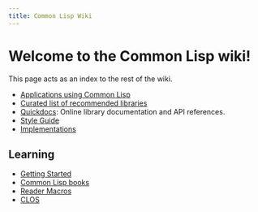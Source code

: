 ```yaml
---
title: Common Lisp Wiki
---
```


# Welcome to the Common Lisp wiki!

This page acts as an index to the rest of the wiki.

* [Applications using Common Lisp](/wiki/apps.html)
* [Curated list of recommended libraries](/wiki/recommended-libraries.html)
* [Quickdocs](http://quickdocs.org/): Online library documentation and API
  references.
* [Style Guide](/wiki/style-guide.html)
* [Implementations](/wiki/implementations.html)

## Learning

* [Getting Started](/wiki/getting-started.html)
* [Common Lisp books](/wiki/books.html)
* [Reader Macros](/wiki/reader-macros.html)
* [CLOS](/wiki/clos.html)

